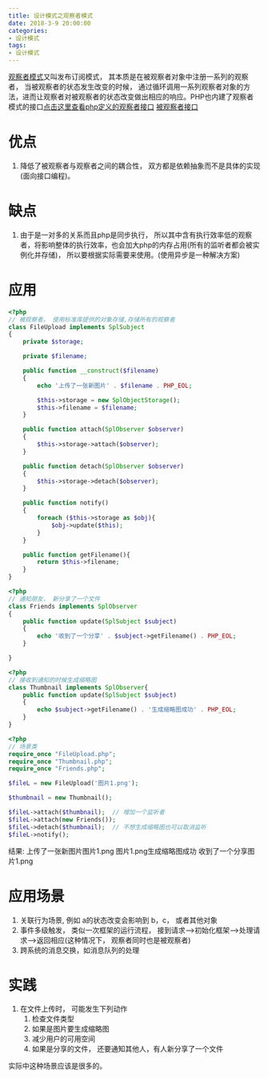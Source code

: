 ```yaml
---
title: 设计模式之观察者模式
date: 2018-3-9 20:00:00
categories:
- 设计模式
tags:
- 设计模式
---
```


[观察者模式](https://en.wikipedia.org/wiki/Observer_pattern)又叫发布订阅模式， 其本质是在被观察者对象中注册一系列的观察者， 当被观察者的状态发生改变的时候， 通过循环调用一系列观察者对象的方法，进而让观察者对被观察者的状态改变做出相应的响应。PHP也内建了观察者模式的接口[点击这里查看php定义的观察者接口](http://php.net/manual/en/class.splobserver.php)   [被观察者接口](http://php.net/manual/en/class.splsubject.php)

<!-- more -->

# 优点

1. 降低了被观察者与观察者之间的耦合性， 双方都是依赖抽象而不是具体的实现(面向接口编程)。

# 缺点

1. 由于是一对多的关系而且php是同步执行， 所以其中含有执行效率低的观察者，将影响整体的执行效率，也会加大php的内存占用(所有的监听者都会被实例化并存储)， 所以要根据实际需要来使用。(使用异步是一种解决方案)

# 应用

```php
<?php
// 被观察者， 使用标准库提供的对象存储,存储所有的观察者
class FileUpload implements SplSubject
{
    private $storage;

    private $filename;

    public function __construct($filename)
    {
        echo '上传了一张新图片' . $filename . PHP_EOL;

        $this->storage = new SplObjectStorage();
        $this->filename = $filename;
    }

    public function attach(SplObserver $observer)
    {
        $this->storage->attach($observer);
    }

    public function detach(SplObserver $observer)
    {
        $this->storage->detach($observer);
    }

    public function notify()
    {
        foreach ($this->storage as $obj){
            $obj->update($this);
        }
    }

    public function getFilename(){
        return $this->filename;
    }
}
```

```php
<?php
// 通知朋友， 新分享了一个文件
class Friends implements SplObserver
{
    public function update(SplSubject $subject)
    {
        echo '收到了一个分享' . $subject->getFilename() . PHP_EOL;
    }

}
```

```php
<?php
// 接收到通知的时候生成缩略图
class Thumbnail implements SplObserver{
    public function update(SplSubject $subject)
    {
        echo $subject->getFilename() . '生成缩略图成功' . PHP_EOL;
    }
}
```

```php
<?php
// 场景类
require_once "FileUpload.php";
require_once "Thumbnail.php";
require_once "Friends.php";

$fileL = new FileUpload('图片1.png');

$thumbnail = new Thumbnail();

$fileL->attach($thumbnail);  // 增加一个监听者
$fileL->attach(new Friends());
$fileL->detach($thumbnail);  // 不想生成缩略图也可以取消监听
$fileL->notify();
```

结果:
上传了一张新图片图片1.png
图片1.png生成缩略图成功
收到了一个分享图片1.png

# 应用场景

1. 关联行为场景, 例如 a的状态改变会影响到 b，c， 或者其他对象
2. 事件多级触发， 类似一次框架的运行流程， 接到请求-->初始化框架-->处理请求-->返回相应(这种情况下， 观察者同时也是被观察者)
3. 跨系统的消息交换，如消息队列的处理

# 实践

1. 在文件上传时， 可能发生下列动作
    1. 检查文件类型
    2. 如果是图片要生成缩略图
    3. 减少用户的可用空间
    4. 如果是分享的文件， 还要通知其他人，有人新分享了一个文件

实际中这种场景应该是很多的。